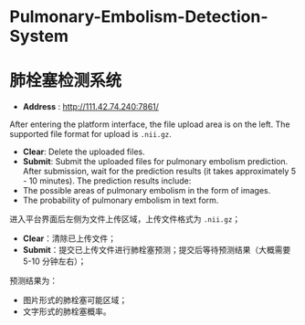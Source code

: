# Pulmonary-Embolism-Detection-System
# 肺栓塞检测系统

- **Address** : http://111.42.74.240:7861/

After entering the platform interface, the file upload area is on the left. The supported file format for upload is `.nii.gz`.
- **Clear**: Delete the uploaded files.
- **Submit**: Submit the uploaded files for pulmonary embolism prediction.
After submission, wait for the prediction results (it takes approximately 5 - 10 minutes).
The prediction results include:
- The possible areas of pulmonary embolism in the form of images.
- The probability of pulmonary embolism in text form.


进入平台界面后左侧为文件上传区域，上传文件格式为 `.nii.gz`；  
- **Clear**：清除已上传文件；  
- **Submit**：提交已上传文件进行肺栓塞预测；提交后等待预测结果（大概需要 5-10 分钟左右）；
  
预测结果为：  
- 图片形式的肺栓塞可能区域；  
- 文字形式的肺栓塞概率。
